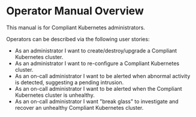 # Operator Manual Overview

This manual is for Compliant Kubernetes administrators.

Operators can be described via the following user stories:

* As an administrator I want to create/destroy/upgrade a Compliant Kubernetes cluster.
* As an administrator I want to re-configure a Compliant Kubernetes cluster.
* As an on-call administrator I want to be alerted when abnormal activity is detected, suggesting a pending intrusion.
* As an on-call administrator I want to be alerted when the Compliant Kubernetes cluster is unhealthy.
* As an on-call administrator I want "break glass" to investigate and recover an unhealthy Compliant Kubernetes cluster.

